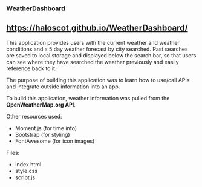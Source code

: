### **WeatherDashboard** ###

## **https://haloscot.github.io/WeatherDashboard/** ##

This application provides users with the current weather and weather conditions and a 5 day weather forecast by city searched.  Past searches are saved to local storage and displayed below the search bar, so that users can see where they have searched the weather previously and easily reference back to it.



The purpose of building this application was to learn how to use/call APIs and integrate outside information into an app.  

To build this application, weather information was pulled from the **OpenWeatherMap.org API**.

Other resources used: 
- Moment.js (for time info)
- Bootstrap (for styling)
- FontAwesome (for icon images)

Files:
- index.html
- style.css
- script.js

